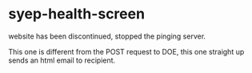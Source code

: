 # syep-health-screen
website has been discontinued, stopped the pinging server. 

This one is different from the POST request to DOE, this one straight up sends an html email to recipient.
